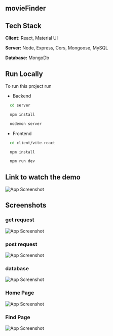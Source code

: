 ﻿## movieFinder
## Tech Stack

**Client:** React, Material UI

**Server:** Node, Express, Cors, Mongoose, MySQL

**Database:** MongoDb

## Run Locally

To run this project run

- Backend

```bash
  cd server
```
```bash
  npm install
```
```bash
  nodemon server
```
- Frontend

```bash
  cd client/vite-react
```
```bash
  npm install
```
```bash
  npm run dev
```


## Link to watch the demo

![App Screenshot](https://i.ibb.co/0Xwc0zR/Screenshot-2023-08-17-141417.png)
## Screenshots
### get request
![App Screenshot](https://i.ibb.co/McVqDFv/Screenshot-2023-08-17-141437.png)
### post request
![App Screenshot](https://i.ibb.co/0Xwc0zR/Screenshot-2023-08-17-141417.png)
### database
![App Screenshot](https://i.ibb.co/QkGtKQR/Screenshot-2023-08-17-141305.png)
### Home Page
![App Screenshot](https://i.ibb.co/pwYfLMR/Screenshot-2023-08-17-140855.png)
### Find Page
![App Screenshot](https://i.ibb.co/nB5VSRy/Screenshot-2023-08-17-142047.png)


